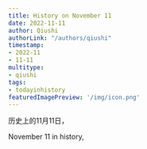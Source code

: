 ```yaml
---
title: History on November 11
date: 2022-11-11
author: Qiushi 
authorLink: "/authors/qiushi"
timestamp: 
- 2022-11
- 11-11
multitype: 
- qiushi
tags: 
- todayinhistory
featuredImagePreview: '/img/icon.png'
---
```









历史上的11月11日，

November 11 in history, 

<!--more-->


